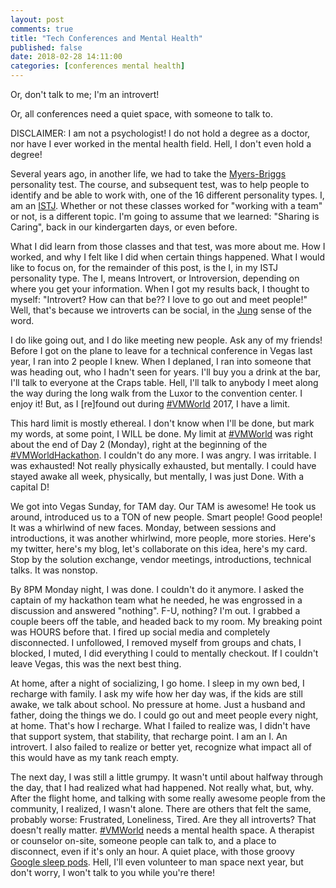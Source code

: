 ```yaml
---
layout: post
comments: true
title: "Tech Conferences and Mental Health"
published: false
date: 2018-02-28 14:11:00
categories: [conferences mental health]
---
```



Or, don't talk to me; I'm an introvert!

Or, all conferences need a quiet space, with someone to talk to.


DISCLAIMER: I am not a psychologist! I do not hold a degree as a doctor, nor have I ever worked in the mental health field. Hell, I don't even hold a degree!


Several years ago, in another life, we had to take the [Myers-Briggs](https://www.16personalities.com/articles/our-theory) personality test. The course, and subsequent test, was to help people to identify and be able to work with, one of the 16 different personality types. I, am an [ISTJ](https://www.16personalities.com/istj-personality). Whether or not these classes worked for "working with a team" or not, is a different topic. I'm going to assume that we learned: "Sharing is Caring", back in our kindergarten days, or even before.


What I did learn from those classes and that test, was more about me. How I worked, and why I felt like I did when certain things happened. What I would like to focus on, for the remainder of this post, is the I, in my ISTJ personality type. The I, means Introvert, or Introversion, depending on where you get your information. When I got my results back, I thought to myself: "Introvert? How can that be?? I love to go out and meet people!" Well, that's because we introverts can be social, in the [Jung](https://en.wikipedia.org/wiki/Carl_Jung) sense of the word.


I do like going out, and I do like meeting new people. Ask any of my friends! Before I got on the plane to leave for a technical conference in Vegas last year, I ran into 2 people I knew. When I deplaned, I ran into someone that was heading out, who I hadn't seen for years. I'll buy you a drink at the bar, I'll talk to everyone at the Craps table. Hell, I'll talk to anybody I meet along the way during the long walk from the Luxor to the convention center. I enjoy it! But, as I [re]found out during [#VMWorld](https://twitter.com/hashtag/VMworld?src=hash) 2017, I have a limit.


This hard limit is mostly ethereal. I don't know when I'll be done, but mark my words, at some point, I WILL be done. My limit at [#VMWorld](https://twitter.com/hashtag/VMworld?src=hash) was right about the end of Day 2 (Monday), right at the beginning of the [#VMWorldHackathon](https://twitter.com/hashtag/VMworldHackathon?src=hash). I couldn't do any more. I was angry. I was irritable. I was exhausted! Not really physically exhausted, but mentally. I could have stayed awake all week, physically, but mentally, I was just Done. With a capital D!


We got into Vegas Sunday, for TAM day. Our TAM is awesome! He took us around, introduced us to a TON of new people. Smart people! Good people! It was a whirlwind of new faces. Monday, between sessions and introductions, it was another whirlwind, more people, more stories. Here's my twitter, here's my blog, let's collaborate on this idea, here's my card. Stop by the solution exchange, vendor meetings, introductions, technical talks. It was nonstop.


By 8PM Monday night, I was done. I couldn't do it anymore. I asked the captain of my hackathon team what he needed, he was engrossed in a discussion and answered "nothing". F-U, nothing? I'm out. I grabbed a couple beers off the table, and headed back to my room. My breaking point was HOURS before that. I fired up social media and completely disconnected. I unfollowed, I removed myself from groups and chats, I blocked, I muted, I did everything I could to mentally checkout. If I couldn't leave Vegas, this was the next best thing.


At home, after a night of socializing, I go home. I sleep in my own bed, I recharge with family. I ask my wife how her day was, if the kids are still awake, we talk about school. No pressure at home. Just a husband and father, doing the things we do. I could go out and meet people every night, at home. That's how I recharge. What I failed to realize was, I didn't have that support system, that stability, that recharge point. I am an I. An introvert. I also failed to realize or better yet, recognize what impact all of this would have as my tank reach empty.


The next day, I was still a little grumpy. It wasn't until about halfway through the day, that I had realized what had happened. Not really what, but, why. After the flight home, and talking with some really awesome people from the community, I realized, I wasn't alone. There are others that felt the same, probably worse: Frustrated, Loneliness, Tired. Are they all introverts? That doesn't really matter. [#VMWorld](https://twitter.com/hashtag/VMworld?src=hash) needs a mental health space. A therapist or counselor on-site, someone people can talk to, and a place to disconnect, even if it's only an hour. A quiet place, with those groovy [Google sleep pods](https://www.geek.com/gadgets/google-uses-high-tech-nap-pods-to-keep-employees-energized-1264430/). Hell, I'll even volunteer to man space next year, but don't worry, I won't talk to you while you're there!